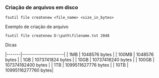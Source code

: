 ### Criação de arquivos em disco

```batch
fsutil file createnew <file_name> <size_in_bytes>
```
Exemplo de criação de arquivo

```batch
fsutil file createnew D:\path\filename.txt 2048
```

Dicas 

|-------|---------------------|
| 1MB   | 1048576 bytes       |
| 100MB | 1048576 bytes       |
| 1GB   | 1073741824 bytes    |
| 10GB  | 10737418240 bytes   |
| 100GB | 107374182400 bytes  |
| 1TB   | 1099511627776 bytes |
| 10TB  | 10995116277760 bytes|

